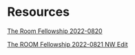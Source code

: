 # Resources

[The Room Fellowship 2022-0820](https://www.youtube.com/watch?v=lHjOhGMlyYA)

[The ROOM Fellowship 2022-0821 NW Edit](https://docs.google.com/presentation/d/1vmQNGHdRmS_Esn7DdANKAdSSf9ZEP69T--NxUU_S1LY/edit#slide=id.g13e87a62ad3_0_0)
